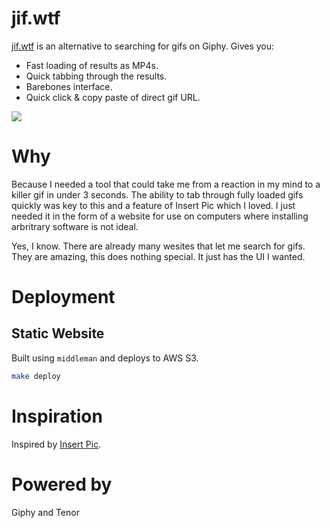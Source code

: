 # jif.wtf

[jif.wtf](http://jif.wtf) is an alternative to searching for gifs on Giphy. Gives you:

* Fast loading of results as MP4s.
* Quick tabbing through the results.
* Barebones interface.
* Quick click & copy paste of direct gif URL.

![](README-screenshot.gif)

# Why

Because I needed a tool that could take me from a reaction in my mind to a killer gif in under 3 seconds. The ability to tab through fully loaded gifs quickly was key to this and a feature of Insert Pic which I loved. I just needed it in the form of a website for use on computers where installing arbritrary software is not ideal.

Yes, I know. There are already many wesites that let me search for gifs. They are amazing, this does nothing special. It just has the UI I wanted.

# Deployment

## Static Website

Built using `middleman` and deploys to AWS S3.

```bash
make deploy
```

# Inspiration
Inspired by [Insert Pic](http://www.getinsertpic.com/).

# Powered by
Giphy and Tenor
